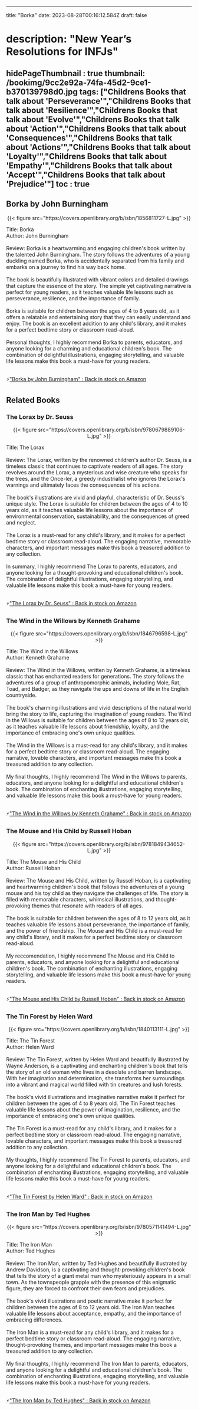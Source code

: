 
---
title: "Borka"
date: 2023-08-28T00:16:12.584Z
draft: false
# description: "New Year’s Resolutions for INFJs"
hidePageThumbnail : true
thumbnail: /bookimg/9cc2e92a-74fa-45d2-9ce1-b370139798d0.jpg
tags: ["Childrens Books that talk about 'Perseverance'","Childrens Books that talk about 'Resilience'","Childrens Books that talk about 'Evolve'","Childrens Books that talk about 'Action'","Childrens Books that talk about 'Consequences'","Childrens Books that talk about 'Actions'","Childrens Books that talk about 'Loyalty'","Childrens Books that talk about 'Empathy'","Childrens Books that talk about 'Accept'","Childrens Books that talk about 'Prejudice'"]
toc : true
---
## Borka by John Burningham

<center>
{{< figure src="https://covers.openlibrary.org/b/isbn/1856811727-L.jpg" >}}
</center>

Title: Borka</br>
Author: John Burningham</br></br>
Review: Borka is a heartwarming and engaging children's book written by the talented John Burningham. The story follows the adventures of a young duckling named Borka, who is accidentally separated from his family and embarks on a journey to find his way back home.</br></br>
The book is beautifully illustrated with vibrant colors and detailed drawings that capture the essence of the story. The simple yet captivating narrative is perfect for young readers, as it teaches valuable life lessons such as perseverance, resilience, and the importance of family.</br></br>
Borka is suitable for children between the ages of 4 to 8 years old, as it offers a relatable and entertaining story that they can easily understand and enjoy. The book is an excellent addition to any child's library, and it makes for a perfect bedtime story or classroom read-aloud.</br></br>
Personal thoughts, I highly recommend Borka to parents, educators, and anyone looking for a charming and educational children's book. The combination of delightful illustrations, engaging storytelling, and valuable life lessons make this book a must-have for young readers.</br></br>

<p>⚡<a id="aflink" href="https://www.amazon.com/gp/search?ie=UTF8&tag=klayu00-20&linkCode=ur2&linkId=6639bed89a8ad8dd2705e40644eb43d3&camp=1789&creative=9325&index=books&keywords=Borka by John Burningham" class="one" target="_blank" title='"Borka by John Burningham" : Back in stock on Amazon'>"Borka by John Burningham" : Back in stock on Amazon</a></p>

## Related Books
### The Lorax by Dr. Seuss
<center>
{{< figure src="https://covers.openlibrary.org/b/isbn/9780679889106-L.jpg" >}}
</center>

Title: The Lorax</br></br>
Review: The Lorax, written by the renowned children's author Dr. Seuss, is a timeless classic that continues to captivate readers of all ages. The story revolves around the Lorax, a mysterious and wise creature who speaks for the trees, and the Once-ler, a greedy industrialist who ignores the Lorax's warnings and ultimately faces the consequences of his actions.</br></br>
The book's illustrations are vivid and playful, characteristic of Dr. Seuss's unique style. The Lorax is suitable for children between the ages of 4 to 10 years old, as it teaches valuable life lessons about the importance of environmental conservation, sustainability, and the consequences of greed and neglect.</br></br>
The Lorax is a must-read for any child's library, and it makes for a perfect bedtime story or classroom read-aloud. The engaging narrative, memorable characters, and important messages make this book a treasured addition to any collection.</br></br>
In summary, I highly recommend The Lorax to parents, educators, and anyone looking for a thought-provoking and educational children's book. The combination of delightful illustrations, engaging storytelling, and valuable life lessons make this book a must-have for young readers.</br></br>

<p>⚡<a id="aflink" href="https://www.amazon.com/gp/search?ie=UTF8&tag=klayu00-20&linkCode=ur2&linkId=6639bed89a8ad8dd2705e40644eb43d3&camp=1789&creative=9325&index=books&keywords=The Lorax by Dr. Seuss" class="one" target="_blank" title='"The Lorax by Dr. Seuss" : Back in stock on Amazon'>"The Lorax by Dr. Seuss" : Back in stock on Amazon</a></p>

### The Wind in the Willows by Kenneth Grahame
<center>
{{< figure src="https://covers.openlibrary.org/b/isbn/1846796598-L.jpg" >}}
</center>

Title: The Wind in the Willows</br>
Author: Kenneth Grahame</br></br>
Review: The Wind in the Willows, written by Kenneth Grahame, is a timeless classic that has enchanted readers for generations. The story follows the adventures of a group of anthropomorphic animals, including Mole, Rat, Toad, and Badger, as they navigate the ups and downs of life in the English countryside.</br></br>
The book's charming illustrations and vivid descriptions of the natural world bring the story to life, capturing the imagination of young readers. The Wind in the Willows is suitable for children between the ages of 8 to 12 years old, as it teaches valuable life lessons about friendship, loyalty, and the importance of embracing one's own unique qualities.</br></br>
The Wind in the Willows is a must-read for any child's library, and it makes for a perfect bedtime story or classroom read-aloud. The engaging narrative, lovable characters, and important messages make this book a treasured addition to any collection.</br></br>
My final thoughts, I highly recommend The Wind in the Willows to parents, educators, and anyone looking for a delightful and educational children's book. The combination of enchanting illustrations, engaging storytelling, and valuable life lessons make this book a must-have for young readers.</br></br>

<p>⚡<a id="aflink" href="https://www.amazon.com/gp/search?ie=UTF8&tag=klayu00-20&linkCode=ur2&linkId=6639bed89a8ad8dd2705e40644eb43d3&camp=1789&creative=9325&index=books&keywords=The Wind in the Willows by Kenneth Grahame" class="one" target="_blank" title='"The Wind in the Willows by Kenneth Grahame" : Back in stock on Amazon'>"The Wind in the Willows by Kenneth Grahame" : Back in stock on Amazon</a></p>

### The Mouse and His Child by Russell Hoban
<center>
{{< figure src="https://covers.openlibrary.org/b/isbn/9781849434652-L.jpg" >}}
</center>

Title: The Mouse and His Child</br>
Author: Russell Hoban</br></br>
Review: The Mouse and His Child, written by Russell Hoban, is a captivating and heartwarming children's book that follows the adventures of a young mouse and his toy child as they navigate the challenges of life. The story is filled with memorable characters, whimsical illustrations, and thought-provoking themes that resonate with readers of all ages.</br></br>
The book is suitable for children between the ages of 8 to 12 years old, as it teaches valuable life lessons about perseverance, the importance of family, and the power of friendship. The Mouse and His Child is a must-read for any child's library, and it makes for a perfect bedtime story or classroom read-aloud.</br></br>
My reccomendation, I highly recommend The Mouse and His Child to parents, educators, and anyone looking for a delightful and educational children's book. The combination of enchanting illustrations, engaging storytelling, and valuable life lessons make this book a must-have for young readers.</br></br>

<p>⚡<a id="aflink" href="https://www.amazon.com/gp/search?ie=UTF8&tag=klayu00-20&linkCode=ur2&linkId=6639bed89a8ad8dd2705e40644eb43d3&camp=1789&creative=9325&index=books&keywords=The Mouse and His Child by Russell Hoban" class="one" target="_blank" title='"The Mouse and His Child by Russell Hoban" : Back in stock on Amazon'>"The Mouse and His Child by Russell Hoban" : Back in stock on Amazon</a></p>

### The Tin Forest by Helen Ward
<center>
{{< figure src="https://covers.openlibrary.org/b/isbn/1840113111-L.jpg" >}}
</center>

Title: The Tin Forest</br>
Author: Helen Ward</br></br>
Review: The Tin Forest, written by Helen Ward and beautifully illustrated by Wayne Anderson, is a captivating and enchanting children's book that tells the story of an old woman who lives in a desolate and barren landscape. With her imagination and determination, she transforms her surroundings into a vibrant and magical world filled with tin creatures and lush forests.</br></br>
The book's vivid illustrations and imaginative narrative make it perfect for children between the ages of 4 to 8 years old. The Tin Forest teaches valuable life lessons about the power of imagination, resilience, and the importance of embracing one's own unique qualities.</br></br>
The Tin Forest is a must-read for any child's library, and it makes for a perfect bedtime story or classroom read-aloud. The engaging narrative, lovable characters, and important messages make this book a treasured addition to any collection.</br></br>
My thoughts, I highly recommend The Tin Forest to parents, educators, and anyone looking for a delightful and educational children's book. The combination of enchanting illustrations, engaging storytelling, and valuable life lessons make this book a must-have for young readers.</br></br>

<p>⚡<a id="aflink" href="https://www.amazon.com/gp/search?ie=UTF8&tag=klayu00-20&linkCode=ur2&linkId=6639bed89a8ad8dd2705e40644eb43d3&camp=1789&creative=9325&index=books&keywords=The Tin Forest by Helen Ward" class="one" target="_blank" title='"The Tin Forest by Helen Ward" : Back in stock on Amazon'>"The Tin Forest by Helen Ward" : Back in stock on Amazon</a></p>

### The Iron Man by Ted Hughes
<center>
{{< figure src="https://covers.openlibrary.org/b/isbn/9780571141494-L.jpg" >}}
</center>

Title: The Iron Man</br>
Author: Ted Hughes</br></br>
Review: The Iron Man, written by Ted Hughes and beautifully illustrated by Andrew Davidson, is a captivating and thought-provoking children's book that tells the story of a giant metal man who mysteriously appears in a small town. As the townspeople grapple with the presence of this enigmatic figure, they are forced to confront their own fears and prejudices.</br></br>
The book's vivid illustrations and poetic narrative make it perfect for children between the ages of 8 to 12 years old. The Iron Man teaches valuable life lessons about acceptance, empathy, and the importance of embracing differences.</br></br>
The Iron Man is a must-read for any child's library, and it makes for a perfect bedtime story or classroom read-aloud. The engaging narrative, thought-provoking themes, and important messages make this book a treasured addition to any collection.</br></br>
My final thoughts, I highly recommend The Iron Man to parents, educators, and anyone looking for a delightful and educational children's book. The combination of enchanting illustrations, engaging storytelling, and valuable life lessons make this book a must-have for young readers.</br></br>

<p>⚡<a id="aflink" href="https://www.amazon.com/gp/search?ie=UTF8&tag=klayu00-20&linkCode=ur2&linkId=6639bed89a8ad8dd2705e40644eb43d3&camp=1789&creative=9325&index=books&keywords=The Iron Man by Ted Hughes" class="one" target="_blank" title='"The Iron Man by Ted Hughes" : Back in stock on Amazon'>"The Iron Man by Ted Hughes" : Back in stock on Amazon</a></p>
